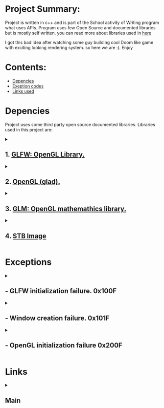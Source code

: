 

# Project Summary:


Project is written in c++ and is part of the School activity of Writing program what uses APIs. 
Program uses few Open Source and documented libraries but is mostly self written. you can read more about libraries used in [here](#Depencies)

I got this bad idea after watching some guy building cool Doom like game with exciting looking rendering system. so here we are :). Enjoy


# Contents:

- [Depencies](#Depencies)
- [Exeption codes](#Exceptions)
- [Links used](#Links)

# Depencies 

Project uses some third party open source documented libraries. Libraries used in this project are:

<details>
<summary>

## 1. [GLFW: OpenGL Library.](https://www.glfw.org/)

</summary>

Funny according to google GLFW is a API itself but well it is only capable of creating windows and perform simple tasks... it won't impress
any one right? well in any case it is used as such in this program. only for creating and handling window and its call backs.

</details>

<details>
<summary>

## 2. [OpenGL (glad).](https://www.opengl.org/)

</summary>

So even tho it is linked to opengl's web page it is convienient to have some sort of loader for methods and functions behid the scenes...
And Well this does excactly it. Btw the real link to headers and other is [here](https://glad.dav1d.de/).

</details>

<details>
<summary>

## 3. [GLM: OpenGL mathemathics library.](https://github.com/g-truc/glm)
</summary>

You know it is such a pain to do a lot of work while you know there is some library what already does it and most likely better... Well her we are.

</details>

<details>
<summary>

## 4. [STB Image](https://github.com/nothings/stb/blob/master/stb_image.h)

</summary>

I know the page mentions something about security well... it was only one what I was familiar with already except SDL2 Image well I would have been needed to change GLFW to it and so on...

</details>



# Exceptions


<details>
<Summary>

##  - GLFW initialization failure. 0x100F

</summary>

Exception is raised when ever program fails to initialize GLFW API. 

</details>
<details>
<Summary>

## - Window creation failure. 0x101F

</summary>

Exception is raiseed when ever program fails to create window.

</details>
<details>
<Summary>

## - OpenGL initialization failure 0x200F

</summary>

Exception is raised when ever program fails to load OpenGL methods.
</details>

# Links

<details>
<summary>

## Main

</summary>


<blockquote>

<details>
<summary>

### 1. [OpenGL documentation](https://www.opengl.org/)

</summary>

I Know someone would want to see chat gpt code... But you wont instead you see my horrible codee to be impressed
I actually feel sorry for you my boy

</details>
<details>
<summary>

### 2. [GLFW documentation](https://www.glfw.org/documentation)

</summary>

Well here is the documentation of OpenGL Window management API thingy...
it is used for managing windows and key callbacks Yay!

</details>



<details>
<summary>

## 3. [The OpenGL Mathematics (GLM) Library](https://web.engr.oregonstate.edu/~mjb/cs491/Handouts/GLM.1pp.pdf)

</summary>

It was pain to find documentation but here some sort of :)

</details>
</details>